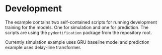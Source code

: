 # Development

The example contains two self-contained scripts for running development training for the models. One for simulation and
one for prediction. The scripts are using the `pydentification` package from the repository root. 

Currently simulation example uses GRU baseline model and prediction example uses delay-line transformer.
